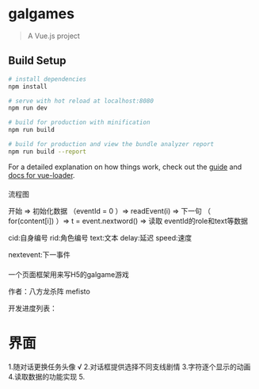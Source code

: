 # galgames

> A Vue.js project

## Build Setup

``` bash
# install dependencies
npm install

# serve with hot reload at localhost:8080
npm run dev

# build for production with minification
npm run build

# build for production and view the bundle analyzer report
npm run build --report
```

For a detailed explanation on how things work, check out the [guide](http://vuejs-templates.github.io/webpack/) and [docs for vue-loader](http://vuejs.github.io/vue-loader).
####

流程图

开始 => 初始化数据 （eventId = 0 ）=> readEvent(i) => 下一句 （ for(content[i]) ）=> t = event.nextword()
                                                 => 读取 eventId的role和text等数据


cid:自身编号
rid:角色编号
text:文本
delay:延迟
speed:速度

nextevent:下一事件


####
一个页面框架用来写H5的galgame游戏

作者：八方龙杀阵 mefisto

开发进度列表：

# 界面
1.随对话更换任务头像 √
2.对话框提供选择不同支线剧情
3.字符逐个显示的动画
4.读取数据的功能实现
5.
